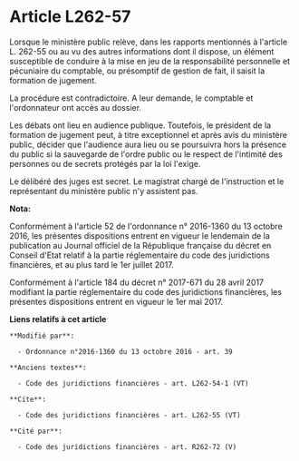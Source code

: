# Article L262-57

Lorsque le ministère public relève, dans les rapports mentionnés à l'article L. 262-55 ou au vu des autres informations dont
il dispose, un élément susceptible de conduire à la mise en jeu de la responsabilité personnelle et pécuniaire du comptable,
ou présomptif de gestion de fait, il saisit la formation de jugement. 

La procédure est contradictoire. A leur demande, le comptable et l'ordonnateur ont accès au dossier. 

Les débats ont lieu en audience publique. Toutefois, le président de la formation de jugement peut, à titre exceptionnel et
après avis du ministère public, décider que l'audience aura lieu ou se poursuivra hors la présence du public si la sauvegarde
de l'ordre public ou le respect de l'intimité des personnes ou de secrets protégés par la loi l'exige. 

Le délibéré des juges est secret. Le magistrat chargé de l'instruction et le représentant du ministère public n'y assistent
pas.

**Nota:**

Conformément à l'article 52 de l'ordonnance n° 2016-1360 du 13 octobre 2016, les présentes dispositions entrent en vigueur le
lendemain de la publication au Journal officiel de la République française du décret en Conseil d'Etat relatif à la partie
réglementaire du code des juridictions financières, et au plus tard le 1er juillet 2017.

Conformément à l'article 184 du décret n° 2017-671 du 28 avril 2017 modifiant la partie réglementaire du code des
juridictions financières, les présentes dispositions entrent en vigueur le 1er mai 2017.

**Liens relatifs à cet article**

	**Modifié par**:

	  - Ordonnance n°2016-1360 du 13 octobre 2016 - art. 39

	**Anciens textes**:

	  - Code des juridictions financières - art. L262-54-1 (VT)

	**Cite**:

	  - Code des juridictions financières - art. L262-55 (VT)

	**Cité par**:

	  - Code des juridictions financières - art. R262-72 (V)
